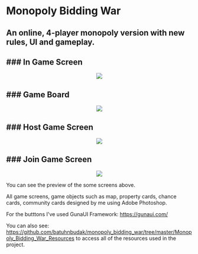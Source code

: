# Monopoly Bidding War
## An online, 4-player monopoly version with new rules, UI and gameplay.



<h2 class="text-center">### In Game Screen</h2>
<p align="center">
  <img src="https://user-images.githubusercontent.com/50097456/174960244-a4f110b5-88ee-4087-84c5-19397ec195de.png">
</p>

<h2 class="text-center">### Game Board</h2>

<p align="center">
  <img src="https://user-images.githubusercontent.com/50097456/174959415-a162b8a9-abac-4f00-af48-b7d0962a3695.png">
</p>

<h2 class="text-center">### Host Game Screen</h2>

<p align="center">
  <img src="https://user-images.githubusercontent.com/50097456/174960021-be22b111-2795-4b4a-9945-dbcc47fd2e00.PNG">
</p>

<h2 class="text-center">### Join Game Screen</h2>

<p align="center">
  <img src="https://user-images.githubusercontent.com/50097456/174960051-74f268b9-4c45-4e30-9c83-10f3e31f58d3.PNG">
</p>


You can see the preview of the some screens above.

All game screens, game objects such as map, property cards, chance cards, community cards designed by me using Adobe Photoshop.

For the butttons I've used GunaUI Framework: https://gunaui.com/

You can also see: https://github.com/batuhnbudak/monopoly_bidding_war/tree/master/Monopoly_Bidding_War_Resources
to access all of the resources used in the project.

